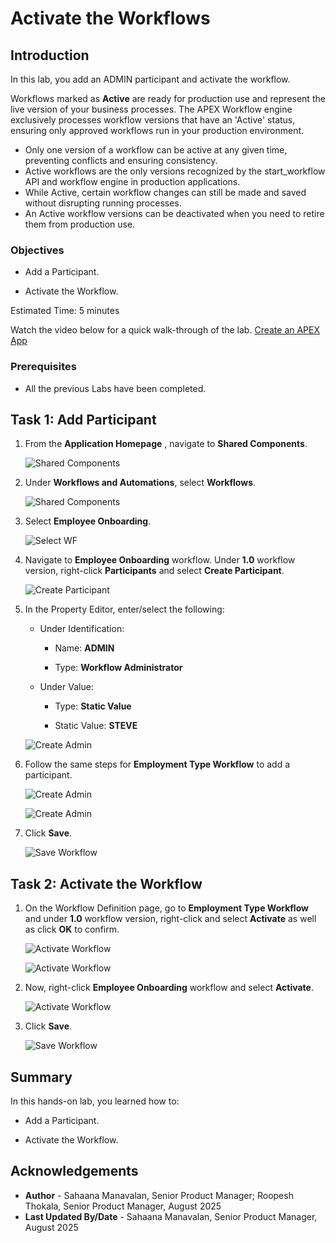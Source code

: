 # Activate the Workflows

## Introduction

In this lab, you add an ADMIN participant and activate the workflow.

Workflows marked as **Active** are ready for production use and represent the live version of your business processes. The APEX Workflow engine exclusively processes workflow versions that have an 'Active' status, ensuring only approved workflows run in your production environment.

- Only one version of a workflow can be active at any given time, preventing conflicts and ensuring consistency.
- Active workflows are the only versions recognized by the start_workflow API and workflow engine in production applications.
- While Active, certain workflow changes can still be made and saved without disrupting running processes.
- An Active workflow versions can be deactivated when you need to retire them from production use.

### Objectives

- Add a Participant.

- Activate the Workflow.

Estimated Time: 5 minutes

Watch the video below for a quick walk-through of the lab.
[Create an APEX App](videohub:1_ee4mob7b)

### Prerequisites

- All the previous Labs have been completed.

## Task 1: Add Participant

1. From the **Application Homepage** , navigate to **Shared Components**.

    ![Shared Components](./images/shared-compos.png " ")

2. Under **Workflows and Automations**, select **Workflows**.

    ![Shared Components](./images/wf.png " ")

3. Select **Employee Onboarding**.

    ![Select WF](./images/select-wf.png " ")

4. Navigate to **Employee Onboarding** workflow. Under **1.0** workflow version, right-click **Participants** and select **Create Participant**.

    ![Create Participant](./images/add-participant.png " ")

5. In the Property Editor, enter/select the following:

    - Under Identification:

        - Name: **ADMIN**

        - Type: **Workflow Administrator**

    - Under Value:

        - Type: **Static Value**

        - Static Value: **STEVE**

    ![Create Admin](./images/create-admin.png " ")

6. Follow the same steps for **Employment Type Workflow** to add a participant.

    ![Create Admin](./images/create-part.png " ")

    ![Create Admin](./images/create-part2.png  " ")

7. Click **Save**.

    ![Save Workflow](./images/save-page.png  " ")

## Task 2: Activate the Workflow

1. On the Workflow Definition page, go to **Employment Type Workflow** and under **1.0** workflow version, right-click and select **Activate** as well as click **OK** to confirm.

    ![Activate Workflow](./images/activate-type.png " ")

    ![Activate Workflow](./images/click-ok.png " ")

2. Now, right-click **Employee Onboarding** workflow and select **Activate**.

    ![Activate Workflow](./images/activate-emp.png " ")

3. Click **Save**.

    ![Save Workflow](./images/save-page.png  " ")

## Summary

In this hands-on lab, you learned how to:

- Add a Participant.

- Activate the Workflow.

## Acknowledgements

- **Author** - Sahaana Manavalan, Senior Product Manager; Roopesh Thokala, Senior Product Manager, August 2025
- **Last Updated By/Date** - Sahaana Manavalan, Senior Product Manager, August 2025
